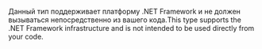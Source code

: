 <span data-ttu-id="b77be-101">Данный тип поддерживает платформу .NET Framework и не должен вызываться непосредственно из вашего кода.</span><span class="sxs-lookup"><span data-stu-id="b77be-101">This type supports the .NET Framework infrastructure and is not intended to be used directly from your code.</span></span>
